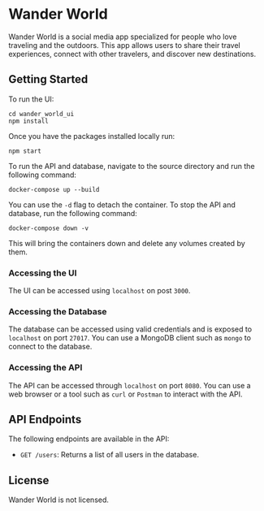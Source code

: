 # Wander World

Wander World is a social media app specialized for people who love traveling and the outdoors. This app allows users to share their travel experiences, connect with other travelers, and discover new destinations.

## Getting Started

To run the UI:

```
cd wander_world_ui
npm install
```

Once you have the packages installed locally run:

```
npm start
```

To run the API and database, navigate to the source directory and run the following command:

```
docker-compose up --build
```

You can use the `-d` flag to detach the container. To stop the API and database, run the following command:

```
docker-compose down -v
```

This will bring the containers down and delete any volumes created by them.

### Accessing the UI
The UI can be accessed using `localhost` on post `3000`.

### Accessing the Database

The database can be accessed using valid credentials and is exposed to `localhost` on port `27017`. You can use a MongoDB client such as `mongo` to connect to the database.

### Accessing the API

The API can be accessed through `localhost` on port `8080`. You can use a web browser or a tool such as `curl` or `Postman` to interact with the API.

## API Endpoints

The following endpoints are available in the API:

- `GET /users`: Returns a list of all users in the database.

## License

Wander World is not licensed.